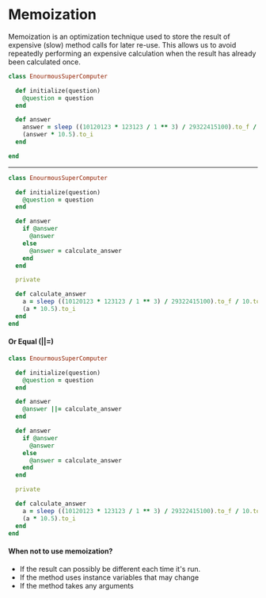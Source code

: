 # Memoization

Memoization is an optimization technique used to store the result of expensive (slow) method calls for later re-use. This allows us to avoid repeatedly performing an expensive calculation when the result has already been calculated once.

```ruby
class EnourmousSuperComputer

  def initialize(question)
    @question = question
  end

  def answer
    answer = sleep ((10120123 * 123123 / 1 ** 3) / 29322415100).to_f / 10.to_f
    (answer * 10.5).to_i
  end

end
```
--------
```ruby
class EnourmousSuperComputer

  def initialize(question)
    @question = question
  end

  def answer
    if @answer
      @answer
    else
      @answer = calculate_answer
    end
  end

  private

  def calculate_answer
    a = sleep ((10120123 * 123123 / 1 ** 3) / 29322415100).to_f / 10.to_f
    (a * 10.5).to_i
  end
end
```
#### Or Equal (||=)

```ruby
class EnourmousSuperComputer

  def initialize(question)
    @question = question
  end

  def answer
    @answer ||= calculate_answer
  end

  def answer
    if @answer
      @answer
    else
      @answer = calculate_answer
    end
  end

  private

  def calculate_answer
    a = sleep ((10120123 * 123123 / 1 ** 3) / 29322415100).to_f / 10.to_f
    (a * 10.5).to_i
  end
end
```


#### When not to use memoization?

- If the result can possibly be different each time it's run.
- If the method uses instance variables that may change
- If the method takes any arguments
